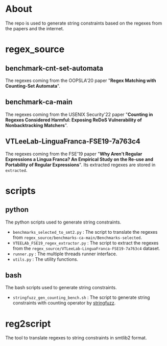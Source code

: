 # About 
The repo is used to generate string constraints based on the regexes from the papers and the internet.

# regex_source
## benchmark-cnt-set-automata
The regexes coming from the OOPSLA'20 paper "**Regex Matching with Counting-Set Automata**".

## benchmark-ca-main
The regexes coming from the USENIX Security'22 paper "**Counting in Regexes Considered Harmful: Exposing ReDoS Vulnerability of Nonbacktracking Matchers**".

## VTLeeLab-LinguaFranca-FSE19-7a763c4
The regexes coming from the FSE'19 paper "**Why Aren’t Regular Expressions a Lingua Franca? An Empirical Study on the Re-use and Portability of Regular Expressions**". Its extracted regexes are stored in `extracted`.

# scripts
## python
The python scripts used to generate string constraints.

- `benchmarks_selected_to_smt2.py` : The script to translate the regexes from `regex_source/benchmarks-ca-main/Benchmarks-selected`.
- `VTEELAb_FSE19_regex_extractor.py` : The script to extract the regexes from the `regex_source/VTLeeLab-LinguaFranca-FSE19-7a763c4` dataset.
- `runner.py` : The multiple threads runner interface.
- `utils.py` : The utility functions. 

## bash
The bash scripts used to generate string constraints.

- `stringfuzz_gen_counting_bench.sh` : The script to generate string constraints with counting operator by [stringfuzz](https://github.com/SimpleXiaohu/stringfuzz).

# reg2script
The tool to translate regexes to string constraints in smtlib2 format.